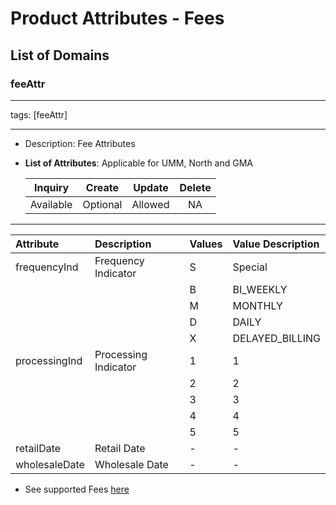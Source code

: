 # Product Attributes - Fees

## List of Domains

### feeAttr

---

tags: [feeAttr]

---

* Description: Fee Attributes

* **List of Attributes**: Applicable for UMM, North and GMA
  
  | Inquiry         |   Create      |    Update  |  Delete  |
  |:---------------:|:-------------:|:----------:|:--------:|
  |    Available    |   Optional    |  Allowed   |  NA      |

---

| Attribute                    | Description                                       | Values        | Value Description                                         | 
|:-----------------------------|:--------------------------------------------------|:--------------|:----------------------------------------------------------|
| frequencyInd                 | Frequency Indicator                               | S             |  Special                                                  |
|                              |                                                   | B             |  BI_WEEKLY                                                |
|                              |                                                   | M             |  MONTHLY                                                  |
|                              |                                                   | D             |  DAILY                                                    |
|                              |                                                   | X             |   DELAYED_BILLING                                         |
| processingInd                | Processing Indicator                              | 1             |  1                                                        |
|                              |                                                   | 2             |  2                                                        |
|                              |                                                   | 3             |  3                                                        |
|                              |                                                   | 4             |  4                                                        |
|                              |                                                   | 5             |  5                                                        |
| retailDate                   | Retail Date                                       | -             |  -                                                        |
| wholesaleDate                | Wholesale Date                                    | -             |  -                                                        |

* See supported Fees [here](?path=docs/specification/products_fees.md)

<!-- type: tab-end -->


